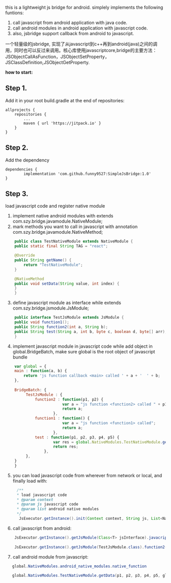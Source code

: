 this is a lightweight js bridge for android. simplely implements the following funtions:
1. call javascript from android application with java code.
2. call android modules in android application with javascript code.
3. also, jsbridge support callback from android to javascript.

 一个轻量级的jsbridge, 实现了从javascript到c++再到android(java)之间的调用，同时也可以反过来调用。核心库使用javascriptcore,bridge的主要方法：JSObjectCallAsFunction，JSObjectSetProperty，JSClassDefinition,JSObjectGetProperty.

**how to start:**

## Step 1.

Add it in your root build.gradle at the end of repositories:

    allprojects {
    	repositories {
    		...
    		maven { url 'https://jitpack.io' }
    	}
    }

## Step 2.

Add the dependency

    dependencies {
            implementation 'com.github.funny9527:SimpleJsBridge:1.0'
    }

## Step 3.

load javascript code and register native module

1. implement native android modules with extends com.szy.bridge.javamodule.NativeModule;
2. mark methods you want to call in javascript with annotation com.szy.bridge.javamodule.NativeMethod;
```java
    public class TestNativeModule extends NativeModule {
    public static final String TAG = "react";

    @Override
    public String getName() {
        return "TestNativeModule";
    }

    @NativeMethod
    public void setData(String value, int index) {
    }
    }
```
3. define javascript module as interface while extends com.szy.bridge.jsmodule.JsModule;
```java
    public interface TestJsModule extends JsModule {
    public void function1();
    public String function2(int a, String b);
    public String test(String a, int b, byte c, boolean d, byte[] arr);
    }
```
4. implement javascript module in javascript code while add object in global.BridgeBatch, make sure global is the root object    of javascript bundle
```javascript
    var global = {
    main : function(a, b) {
        return 'js function callback <main> called ' + a + '  ' + b;
    },
    
    BridgeBatch: {
         TestJsModule : {
             function2 : function(p1, p2) {
                         var a = "js function <function2> called " + p1 + " " + p2;
                         return a;
                     },
             function1 : function() {
                         var a = "js function <function1> called";
                         return a;
                     },
             test : function(p1, p2, p3, p4, p5) {
                     var res = global.NativeModules.TestNativeModule.getData(p1, p2, p3, p4, p5, global.main);
                     return res;
                 },
         },
    }
    }
```
5. you can load javascript code from wherever from network or local, and finally load with:
```java
     /**
     * load javascript code
     * @param context
     * @param js javascript code
     * @param list android native modules
     */
      JsExecutor.getInstance().init(Context context, String js, List<NativeModule> list);
```
6. call javascript from android:
```java
    JsExecutor.getInstance().getJsModule(Class<T> jsInterface).javacript_function
    
    JsExecutor.getInstance().getJsModule(TestJsModule.class).function2(1000, "test java call js");
```
7. call android module from javascript:
```java
   global.NativeModules.android_native_modules.native_function  
   
   global.NativeModules.TestNativeModule.getData(p1, p2, p3, p4, p5, global.main);
```
